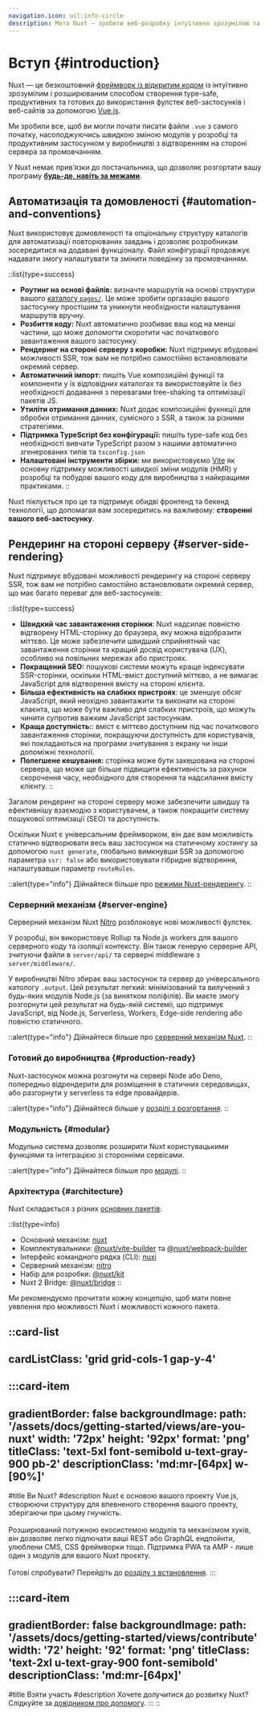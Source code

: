 ```yaml
---
navigation.icon: uil:info-circle
description: Мета Nuxt — зробити веб-розробку інтуїтивно зрозумілою та продуктивною з урахуванням чудового Досвіду Розробника.
---
```


# Вступ {#introduction}

Nuxt — це безкоштовний [фреймворк із відкритим кодом](https://github.com/nuxt/nuxt) із інтуїтивно зрозумілим і розширюваним способом створення type-safe, продуктивних та готових до використання фулстек веб-застосунків і веб-сайтів за допомогою [Vue.js](https://vuejs.org).

Ми зробили все, щоб ви могли почати писати файли `.vue` з самого початку, насолоджуючись швидкою зміною модулів у розробці та продуктивним застосунком у виробництві з відтворенням на стороні сервера за промовчанням.

У Nuxt немає прив’язки до постачальника, що дозволяє розгортати вашу програму [**будь-де, навіть за межами**](/docs/getting-started/deployment).

## Автоматизація та домовленості {#automation-and-conventions}

Nuxt використовує домовленості та опціональну структуру каталогів для автоматизації повторюваних завдань і дозволяє розробникам зосередитися на додавані функціоналу. Файл конфігурації продовжує надавати змогу налаштувати та змінити поведінку за промовчанням.

::list{type=success}
- **Роутинг на основі файлів:** визначте маршрутів на основі структури вашого [каталогу `pages/`](/docs/guide/directory-structure/pages). Це може зробити оргазацію вашого застосунку простішим та уникнути необхідности налаштування маршрутів вручну.
- **Розбиття коду:** Nuxt автоматично розбиває ваш код на менші частини, що може допомогти скоротити час початкового завантаження вашого застосунку.
- **Рендеринг на стороні серверу з коробки:** Nuxt підтримує вбудовані можливості SSR, тож вам не потрібно самостійно встановлювати окремий сервер.
- **Автоматичний імпорт:** пишіть Vue композиційні функції та компоненти у їх відповідних каталогах та використовуйте їх без необхідності додавання з перевагами tree-shaking та оптимізації пакетів JS.
- **Утиліти отримання данних:** Nuxt додає композиційні фукнкції для обробки отримання данних, сумісного з SSR, а також за різними стратегіями.
- **Підтримка TypeScript без конфігурації:** пишіть type-safe код без необхідності вивчати TypeScript разом з нашими автоматично згенерованих типів та `tsconfig.json`
- **Налаштовані інструменти збірки:** ми використовуємо [Vite](https://vitejs.dev) як основну підтримку можливості швидкої зміни модулів (HMR) у розробці та побудові вашого коду для виробництва з найкращими практиками.
::

Nuxt піклується про це та підтримує обидві фронтенд та бекенд технології, що допомагая вам зосередитись на важливому: **створенні вашого веб-застосунку**.

## Рендеринг на стороні серверу {#server-side-rendering}

Nuxt підтримує вбудовані можливості рендерингу на стороні серверу SSR, тож вам не потрібно самостійно встановлювати окремий сервер, що має багато переваг для веб-застосунків:

::list{type=success}
- **Швидкий час завантаження сторінки**: Nuxt надсилає повністю відтворену HTML-сторінку до браузера, яку можна відобразити міттєво. Це може забезпечити швидший сприйнятний час завантаження сторінки та кращий досвід користувача (UX), особливо на повільних мережах або пристроях.
- **Покращений SEO:** пошукові системи можуть краще індексувати SSR-сторінки, оскільки HTML-вміст доступний міттєво, а не вимагає JavaScript для відтворення вмісту на стороні клієнта.
- **Більша ефективність на слабких пристроях**: це зменшує обсяг JavaScript, який неохідно завантажити та виконати на стороні клаєнта, що може бути важливо для слабких пристроїв, що можуть чинити супротив важким JavaScript застосункам.
- **Краща доступність:**: вміст є міттєво доступним під час початкового завантаження сторінки, покращуючи доступність для користувачів, які покладаються на програми зчитування з екрану чи інши допоміжні технології.
- **Полегшене кешування:** сторінка може бути закешована на стороні сервера, що може ще більше підвищити ефективність за рахунок скорочення часу, необхідного для створення та надсилання вмісту клієнту.
::

Загалом рендеринг на стороні серверу може забезпечити швидшу та ефективнішу взаємодію з користувачем, а також покращити систему пошукової оптимізації (SEO) та доступність.

Оскільки Nuxt є універсальним фреймворком, він дає вам можливість статично відтворювати весь ваш застосунок на статичному хостингу за допомогою `nuxt generate`, глобально вимкнувши SSR за допомогою параметра `ssr: false` або використовувати гібридне відтворення, налаштувавши параметр `routeRules`.

::alert{type="info"}
Дійнайтеся більше про [режими Nuxt-рендерингу](/docs/guide/concepts/rendering).
::

### Серверний механізм {#server-engine}

Серверний механізм Nuxt [Nitro](https://nitro.unjs.io) розблоковує нові можливості фулстек.

У розробці, він використовує Rollup та Node.js workers для вашого серверного коду та ізоляції контексту. Він також генерую серверне API, зчитуючи файли в `server/api/` та серверні middleware з `server/middleware/`.

У виробництві Nitro збирає ваш застосунок та сервер до універсального катологу `.output`. Цей результат легкий: мінімізований та вилучений з будь-яких модулів Node.js (за винятком поліфілів). Ви маєте змогу розгорнути цей результат на будь-якій системіі, що підтримує JavaScript, від Node.js, Serverless, Workers, Edge-side rendering або повністю статичного. 

::alert{type="info"}
Дійнайтеся більше про [серверний механізм Nuxt](/docs/guide/concepts/server-engine).
::

### Готовий до виробництва {#production-ready}

Nuxt-застосунок можна розгонути на сервері Node або Deno, попередньо відрендерити для розміщення в статичних середовищах, або разгорнути у serverless та edge провайдерів.

::alert{type="info"}
Дійнайтеся більше у [розділі з розгортання](/docs/getting-started/deployment).
::

### Модульність {#modular}

Модульна система дозволяє розширити Nuxt користувацькими функціями та інтеграцією зі сторонніми сервісами.

::alert{type="info"}
Дійнайтеся більше про [модулі](/docs/guide/concepts/modules).
::

### Архітектура {#architecture}

Nuxt складається з різних [основних пакетів](https://github.com/nuxt/nuxt/tree/main/packages):

::list{type=info}
- Основний механізм: [nuxt](https://github.com/nuxt/nuxt/tree/main/packages/nuxt)
- Комплектувальники: [@nuxt/vite-builder](https://github.com/nuxt/nuxt/tree/main/packages/vite) та [@nuxt/webpack-builder](https://github.com/nuxt/nuxt/tree/main/packages/webpack)
- Інтерфейс командного рядка (CLI): [nuxi](https://github.com/nuxt/nuxt/tree/main/packages/nuxi)
- Серверний механізм: [nitro](https://github.com/unjs/nitro)
- Набір для розробки: [@nuxt/kit](https://github.com/nuxt/nuxt/tree/main/packages/kit)
- Nuxt 2 Bridge: [@nuxt/bridge](https://github.com/nuxt/bridge)
::

Ми рекомендуємо прочитати кожну концепцію, щоб мати повне уявлення про можливості Nuxt і можливості кожного пакета.

::card-list
---
cardListClass: 'grid grid-cols-1 gap-y-4'
---
  :::card-item
  ---
  gradientBorder: false
  backgroundImage:
    path: '/assets/docs/getting-started/views/are-you-nuxt'
    width: '72px'
    height: '92px'
    format: 'png'
  titleClass: 'text-5xl font-semibold u-text-gray-900 pb-2'
  descriptionClass: 'md:mr-[64px] w-[90%]'
  ---
  #title
  Ви Nuxt?
  #description
  Nuxt є основою вашого проекту Vue.js, створюючи структуру для впевненого створення вашого проекту, зберігаючи при цьому гнучкість.
<br>
<br>
  Розширюваний потужною екосистемою модулів та механізмом хуків, він дозволяє легко підлючати ваші REST або GraphQL ендпойнти, улюблени CMS, CSS фреймворки тощо. Підтримка PWA та AMP - лише один з модулів для вашого Nuxt проєкту.
<br>
<br>
  Готові спробувати? Перейдіть до [розділу з встановлення](/docs/getting-started/installation).
  :::

  :::card-item
  ---
  gradientBorder: false
  backgroundImage:
    path: '/assets/docs/getting-started/views/contribute'
    width: '72'
    height: '92'
    format: 'png'
  titleClass: 'text-2xl u-text-gray-900 font-semibold'
  descriptionClass: 'md:mr-[64px]'
  ---
  #title
  Взяти участь
  #description
  Хочете долучитися до розвитку Nuxt?
  <br>
  Слідкуйте за [довідником про допомогу](/docs/community/contribution).
  :::
::
